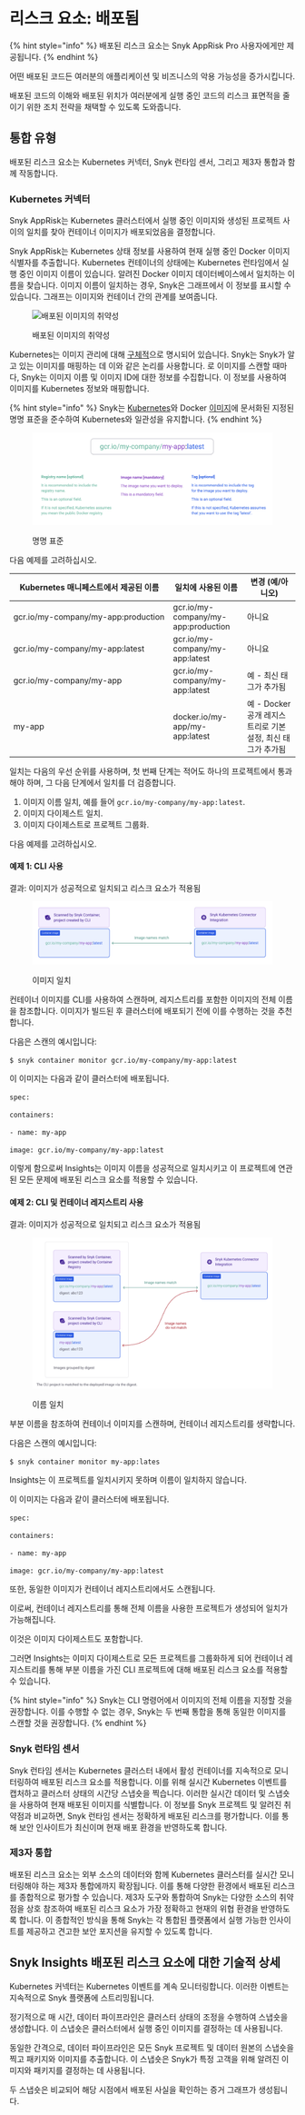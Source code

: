 # 리스크 요소: 배포됨

{% hint style="info" %}
배포된 리스크 요소는 Snyk AppRisk Pro 사용자에게만 제공됩니다.
{% endhint %}

어떤 배포된 코드든 여러분의 애플리케이션 및 비즈니스의 악용 가능성을 증가시킵니다.

배포된 코드의 이해와 배포된 위치가 여러분에게 실행 중인 코드의 리스크 표면적을 줄이기 위한 조치 전략을 채택할 수 있도록 도와줍니다.

## 통합 유형

배포된 리스크 요소는 Kubernetes 커넥터, Snyk 런타임 센서, 그리고 제3자 통합과 함께 작동합니다.

### Kubernetes **커넥터**

Snyk AppRisk는 Kubernetes 클러스터에서 실행 중인 이미지와 생성된  프로젝트 사이의 일치를 찾아 컨테이너 이미지가 배포되었음을 결정합니다.

Snyk AppRisk는 Kubernetes 상태 정보를 사용하여 현재 실행 중인 Docker 이미지 식별자를 추출합니다. Kubernetes 컨테이너의 상태에는 Kubernetes 런타임에서 실행 중인 이미지 이름이 있습니다. 알려진 Docker 이미지 데이터베이스에서 일치하는 이름을 찾습니다. 이미지 이름이 일치하는 경우, Snyk은 그래프에서 이 정보를 표시할 수 있습니다. 그래프는 이미지와 컨테이너 간의 관계를 보여줍니다.

<figure><img src="https://lh6.googleusercontent.com/BoYMeFGbzjUmNmXbmtrklBcl9LLm9S94mwJWkrFA_5E5WIO07BsS3Zv-fbGBlXkNAx4oGnbBtzFijWTxUQbsnlzJI2QqprUJWPevpwBybhmwtzQayYnmW6_Qvhddgz1_vdy-NDZgQKUQhmxnY54xkrI" alt="배포된 이미지의 취약성"><figcaption><p>배포된 이미지의 취약성</p></figcaption></figure>

Kubernetes는 이미지 관리에 대해 [구체적](https://kubernetes.io/docs/concepts/containers/images/#image-names)으로 명시되어 있습니다. Snyk는 Snyk가 알고 있는 이미지를 매핑하는 데 이와 같은 논리를 사용합니다. 로 이미지를 스캔할 때마다, Snyk는 이미지 이름 및 이미지 ID에 대한 정보를 수집합니다. 이 정보를 사용하여 이미지를 Kubernetes 정보와 매핑합니다.

{% hint style="info" %}
Snyk는 [Kubernetes](https://kubernetes.io/docs/concepts/containers/images/#image-names)와 Docker [이미지](https://docs.docker.com/engine/reference/commandline/images/)에 문서화된 지정된 명명 표준을 준수하여 Kubernetes와 일관성을 유지합니다.&#x20;
{% endhint %}

<figure><img src="../../../.gitbook/assets/Screenshot 2023-07-12 at 02.01.48.png" alt="명명 표준"><figcaption><p>명명 표준</p></figcaption></figure>

다음 예제를 고려하십시오.

<table><thead><tr><th width="267.3333333333333">Kubernetes 매니페스트에서 제공된 이름 </th><th>일치에 사용된 이름</th><th>변경 (예/아니오)</th></tr></thead><tbody><tr><td>gcr.io/my-company/my-app:production</td><td>gcr.io/my-company/my-app:production</td><td>아니요</td></tr><tr><td>gcr.io/my-company/my-app:latest</td><td>gcr.io/my-company/my-app:latest</td><td>아니요</td></tr><tr><td>gcr.io/my-company/my-app</td><td>gcr.io/my-company/my-app:latest</td><td>예 - 최신 태그가 추가됨</td></tr><tr><td>my-app</td><td>docker.io/my-app/my-app:latest</td><td>예 - Docker 공개 레지스트리로 기본 설정, 최신 태그가 추가됨</td></tr></tbody></table>

일치는 다음의 우선 순위를 사용하며, 첫 번째 단계는 적어도 하나의  프로젝트에서 통과해야 하며, 그 다음 단계에서 일치를 더 검증합니다.&#x20;

1. 이미지 이름 일치, 예를 들어 `gcr.io/my-company/my-app:latest`.
2. 이미지 다이제스트 일치.
3. 이미지 다이제스트로  프로젝트 그룹화.

다음 예제를 고려하십시오.

#### **예제 1:  CLI 사용**

결과: 이미지가 성공적으로 일치되고 리스크 요소가 적용됨

<figure><img src="../../../.gitbook/assets/Screenshot 2023-07-12 at 02.04.31.png" alt="이미지 일치"><figcaption><p>이미지 일치</p></figcaption></figure>

컨테이너 이미지를  CLI를 사용하여 스캔하며, 레지스트리를 포함한 이미지의 전체 이름을 참조합니다. 이미지가 빌드된 후 클러스터에 배포되기 전에 이를 수행하는 것을 추천합니다.

다음은 스캔의 예시입니다:

&#x20;`$ snyk container monitor gcr.io/my-company/my-app:latest`

이 이미지는 다음과 같이 클러스터에 배포됩니다.

`spec:`

&#x20; `containers:`

&#x20; `- name: my-app`

&#x20;   `image: gcr.io/my-company/my-app:latest`

이렇게 함으로써 Insights는 이미지 이름을 성공적으로 일치시키고 이  프로젝트에 연관된 모든 문제에 배포된 리스크 요소를 적용할 수 있습니다.

#### **예제 2:  CLI 및 컨테이너 레지스트리 사용**

결과: 이미지가 성공적으로 일치되고 리스크 요소가 적용됨

<figure><img src="../../../.gitbook/assets/Screenshot 2023-07-12 at 02.05.31.png" alt="이름 일치"><figcaption><p>이름 일치</p></figcaption></figure>

부분 이름을 참조하여 컨테이너 이미지를 스캔하며, 컨테이너 레지스트리를 생략합니다.

다음은 스캔의 예시입니다:

`$ snyk container monitor my-app:lates`

Insights는 이 프로젝트를 일치시키지 못하며 이름이 일치하지 않습니다.

이 이미지는 다음과 같이 클러스터에 배포됩니다.

`spec:`

&#x20; `containers:`

&#x20; `- name: my-app`

&#x20;   `image: gcr.io/my-company/my-app:latest`

또한, 동일한 이미지가 컨테이너 레지스트리에서도 스캔됩니다.

이로써, 컨테이너 레지스트리를 통해 전체 이름을 사용한 프로젝트가 생성되어 일치가 가능해집니다.

이것은 이미지 다이제스트도 포함합니다.

그러면 Insights는 이미지 다이제스트로 모든  프로젝트를 그룹화하게 되어 컨테이너 레지스트리를 통해 부분 이름을 가진 CLI 프로젝트에 대해 배포된 리스크 요소를 적용할 수 있습니다.

{% hint style="info" %}
Snyk는 CLI 명령어에서 이미지의 전체 이름을 지정할 것을 권장합니다. 이를 수행할 수 없는 경우, Snyk는 두 번째 통합을 통해 동일한 이미지를 스캔할 것을 권장합니다.&#x20;
{% endhint %}

### Snyk 런타임 센서

Snyk 런타임 센서는 Kubernetes 클러스터 내에서 활성 컨테이너를 지속적으로 모니터링하여 배포된 리스크 요소를 적용합니다. 이를 위해 실시간 Kubernetes 이벤트를 캡처하고 클러스터 상태의 시간당 스냅숏을 찍습니다. 이러한 실시간 데이터 및 스냅숏을 사용하여 현재 배포된 이미지를 식별합니다. 이 정보를 Snyk 프로젝트 및 알려진 취약점과 비교하면, Snyk 런타임 센서는 정확하게 배포된 리스크를 평가합니다. 이를 통해 보안 인사이트가 최신이며 현재 배포 환경을 반영하도록 합니다.

### 제3자 통합

배포된 리스크 요소는 외부 소스의 데이터와 함께 Kubernetes 클러스터를 실시간 모니터링해야 하는 제3자 통합에까지 확장됩니다. 이를 통해 다양한 환경에서 배포된 리스크를 종합적으로 평가할 수 있습니다. 제3자 도구와 통합하여 Snyk는 다양한 소스의 취약점을 상호 참조하여 배포된 리스크 요소가 가장 정확하고 현재의 위협 환경을 반영하도록 합니다. 이 종합적인 방식을 통해 Snyk는 각 통합된 플랫폼에서 실행 가능한 인사이트를 제공하고 견고한 보안 포지션을 유지할 수 있도록 합니다.

## Snyk Insights 배포된 리스크 요소에 대한 기술적 상세

Kubernetes 커넥터는 Kubernetes 이벤트를 계속 모니터링합니다. 이러한 이벤트는 지속적으로 Snyk 플랫폼에 스트리밍됩니다.&#x20;

정기적으로 매 시간, 데이터 파이프라인은 클러스터 상태의 조정을 수행하여 스냅숏을 생성합니다. 이 스냅숏은 클러스터에서 실행 중인 이미지를 결정하는 데 사용됩니다.

동일한 간격으로, 데이터 파이프라인은 모든 Snyk 프로젝트 및 데이터 원본의 스냅숏을 찍고 패키지와 이미지를 추출합니다. 이 스냅숏은 Snyk가 특정 고객을 위해 알려진 이미지와 패키지를 결정하는 데 사용됩니다.&#x20;

두 스냅숏은 비교되어 해당 시점에서 배포된 사실을 확인하는 증거 그래프가 생성됩니다.&#x20;